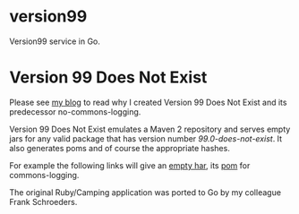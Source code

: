 version99
=========

Version99 service in Go.


# Version 99 Does Not Exist

Please see [my blog]("http://day-to-day-stuff.blogspot.com/2007/10/announcement-version-99-does-not-exist.html)
to read why I created Version 99 Does Not Exist and its predecessor no-commons-logging.

Version 99 Does Not Exist emulates a Maven 2 repository and serves empty jars for any valid package that has version number *99.0-does-not-exist*. It also generates poms and of course the appropriate hashes.

For example the following links will give an [empty har](http://version99.grons.nl/mvn2/commons-logging/commons-logging/99.0-does-not-exist/commons-logging-99.0-does-not-exist.jar), its [pom](http://version99.grons.nl/mvn2/commons-logging/commons-logging/99.0-does-not-exist/commons-logging-99.0-does-not-exist.pom) for commons-logging.</p>

The original Ruby/Camping application was ported to Go by my colleague Frank Schroeders.
